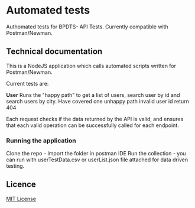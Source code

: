 # Automated tests

Authomated tests for BPDTS- API Tests. Currently compatible with Postman/Newman.


## Technical documentation

This is a NodeJS application which calls automated scripts written for Postman/Newman.

Current tests are:

**User** Runs the "happy path" to get a list of users, search user by id and search users by city. Have covered one unhappy path invalid user id return 404

Each request checks if the data returned by the API is valid, and ensures that each valid operation can be successfully called for each endpoint.


### Running the application
Clone the repo -
Import the folder in postman IDE
Run the collection - you can run with userTestData.csv or userList.json file attached for data driven testing.

## Licence

[MIT License](https://opensource.org/licenses/MIT)
